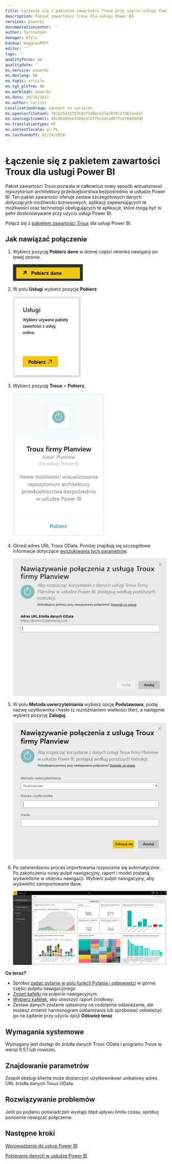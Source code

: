 ```yaml
---
title: Łączenie się z pakietem zawartości Troux przy użyciu usługi Power BI
description: Pakiet zawartości Troux dla usługi Power BI
services: powerbi
documentationcenter: ''
author: SarinaJoan
manager: kfile
backup: maggiesMSFT
editor: ''
tags: ''
qualityfocus: no
qualitydate: ''
ms.service: powerbi
ms.devlang: NA
ms.topic: article
ms.tgt_pltfrm: NA
ms.workload: powerbi
ms.date: 10/16/2017
ms.author: sarinas
LocalizationGroup: Connect to services
ms.openlocfilehash: 701b35d317076827148ec523d38f0c23362aed47
ms.sourcegitcommit: 88c8ba8dee4384ea7bff5cedcad67fce784d92b0
ms.translationtype: HT
ms.contentlocale: pl-PL
ms.lasthandoff: 02/24/2018
---
```

# <a name="connect-to-troux-for-power-bi"></a>Łączenie się z pakietem zawartości Troux dla usługi Power BI
Pakiet zawartości Troux pozwala w całkowicie nowy sposób wizualizować repozytorium architektury przedsiębiorstwa bezpośrednio w usłudze Power BI. Ten pakiet zawartości oferuje zestaw szczegółowych danych dotyczących możliwości biznesowych, aplikacji zapewniających te możliwości oraz technologii obsługujących te aplikacje, które mogą być w pełni dostosowywane przy użyciu usługi Power BI.

Połącz się z [pakietem zawartości Troux](https://app.powerbi.com/getdata/services/troux) dla usługi Power BI.

## <a name="how-to-connect"></a>Jak nawiązać połączenie
1. Wybierz pozycję **Pobierz dane** w dolnej części okienka nawigacji po lewej stronie.
   
   ![](media/service-connect-to-troux/getdata.png)
2. W polu **Usługi** wybierz pozycję **Pobierz**.
   
   ![](media/service-connect-to-troux/services.png)
3. Wybierz pozycję **Troux** \>  **Pobierz**.
   
   ![](media/service-connect-to-troux/troux.png)
4. Określ adres URL Troux OData. Poniżej znajdują się szczegółowe informacje dotyczące [wyszukiwania tych parametrów](#FindingParams).
   
   ![](media/service-connect-to-troux/params.png)
5. W polu **Metoda uwierzytelniania** wybierz opcję **Podstawowa**, podaj nazwę użytkownika i hasło (z rozróżnianiem wielkości liter), a następnie wybierz pozycję **Zaloguj**.
   
    ![](media/service-connect-to-troux/creds.png)
6. Po zatwierdzeniu proces importowania rozpocznie się automatycznie. Po zakończeniu nowy pulpit nawigacyjny, raport i model zostaną wyświetlone w okienku nawigacji. Wybierz pulpit nawigacyjny, aby wyświetlić zaimportowane dane.
   
     ![](media/service-connect-to-troux/dashboard.png)

**Co teraz?**

* Spróbuj [zadać pytanie w polu funkcji Pytania i odpowiedzi](power-bi-q-and-a.md) w górnej części pulpitu nawigacyjnego
* [Zmień kafelki](service-dashboard-edit-tile.md) na pulpicie nawigacyjnym.
* [Wybierz kafelek](service-dashboard-tiles.md), aby otworzyć raport źródłowy.
* Zestaw danych zostanie ustawiony na codzienne odświeżanie, ale możesz zmienić harmonogram odświeżania lub spróbować odświeżyć go na żądanie przy użyciu opcji **Odśwież teraz**

## <a name="system-requirements"></a>Wymagania systemowe
Wymagany jest dostęp do źródła danych Troux OData i programu Troux w wersji 9.5.1 lub nowszej.

<a name="FindingParams"></a>

## <a name="finding-parameters"></a>Znajdowanie parametrów
Zespół obsługi klienta może dostarczyć użytkownikowi unikatowy adres URL źródła danych Troux OData

## <a name="troubleshooting"></a>Rozwiązywanie problemów
Jeśli po podaniu poświadczeń wystąpi błąd upływu limitu czasu, spróbuj ponownie nawiązać połączenie.

## <a name="next-steps"></a>Następne kroki
[Wprowadzenie do usługi Power BI](service-get-started.md)

[Pobieranie danych w usłudze Power BI](service-get-data.md)

